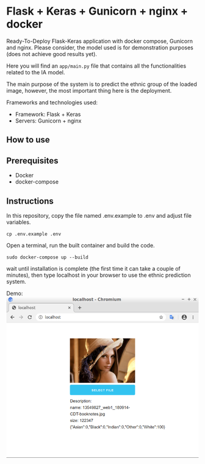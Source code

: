 # Flask + Keras + Gunicorn + nginx + docker

Ready-To-Deploy Flask-Keras application with docker compose, Gunicorn and nginx. Please consider, the model used is for demonstration purposes (does not achieve good results yet).

Here you will find an `` app/main.py `` file that contains all the functionalities related to the IA model.

The main purpose of the system is to predict the ethnic group of the loaded image, however, the most important thing here is the deployment.

Frameworks and technologies used:

* Framework: Flask + Keras
* Servers: Gunicorn + nginx

## How to use

## Prerequisites

* Docker
* docker-compose

## Instructions

In this repository, copy the file named .env.example to .env and adjust file variables.

```
cp .env.example .env
```

Open a terminal, run the built container and build the code.

```
sudo docker-compose up --build
```

wait until installation is complete (the first time it can take a couple of minutes), then type 
localhost in your browser to use the ethnic prediction system.

Demo:<br/>
![image](https://github.com/sralex/keras_gunicorn_nginx_flask/blob/master/demo.png)
